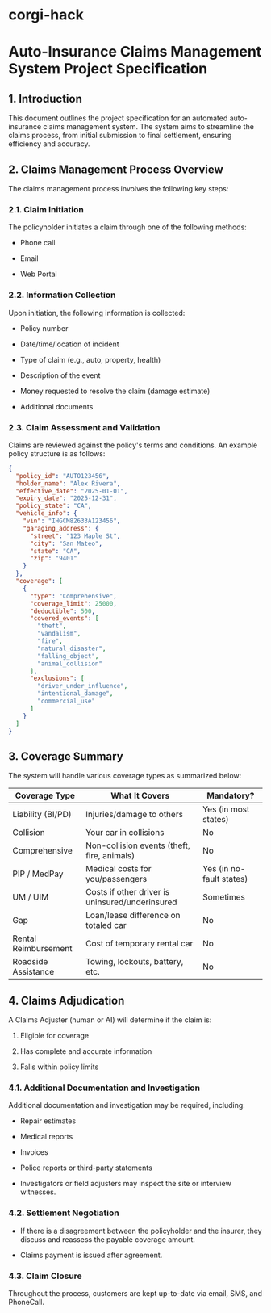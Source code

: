 # corgi-hack

# Auto-Insurance Claims Management System Project Specification

## 1. Introduction

This document outlines the project specification for an automated auto-insurance claims management system. The system aims to streamline the claims process, from initial submission to final settlement, ensuring efficiency and accuracy.

## 2. Claims Management Process Overview

The claims management process involves the following key steps:

### 2.1. Claim Initiation

The policyholder initiates a claim through one of the following methods:

- Phone call

- Email

- Web Portal

### 2.2. Information Collection

Upon initiation, the following information is collected:

- Policy number

- Date/time/location of incident

- Type of claim (e.g., auto, property, health)

- Description of the event

- Money requested to resolve the claim (damage estimate)

- Additional documents

### 2.3. Claim Assessment and Validation

Claims are reviewed against the policy's terms and conditions. An example policy structure is as follows:

```json
{
  "policy_id": "AUTO123456",
  "holder_name": "Alex Rivera",
  "effective_date": "2025-01-01",
  "expiry_date": "2025-12-31",
  "policy_state": "CA",
  "vehicle_info": {
    "vin": "IHGCM82633A123456",
    "garaging_address": {
      "street": "123 Maple St",
      "city": "San Mateo",
      "state": "CA",
      "zip": "9401"
    }
  },
  "coverage": [
    {
      "type": "Comprehensive",
      "coverage_limit": 25000,
      "deductible": 500,
      "covered_events": [
        "theft",
        "vandalism",
        "fire",
        "natural_disaster",
        "falling_object",
        "animal_collision"
      ], 
      "exclusions": [
        "driver_under_influence",
        "intentional_damage",
        "commercial_use"
      ]
    }
  ]
}
```

## 3. Coverage Summary

The system will handle various coverage types as summarized below:

| Coverage Type | What It Covers | Mandatory? |
| --- | --- | --- |
| Liability (BI/PD) | Injuries/damage to others | Yes (in most states) |
| Collision | Your car in collisions | No |
| Comprehensive | Non-collision events (theft, fire, animals) | No |
| PIP / MedPay | Medical costs for you/passengers | Yes (in no-fault states) |
| UM / UIM | Costs if other driver is uninsured/underinsured | Sometimes |
| Gap | Loan/lease difference on totaled car | No |
| Rental Reimbursement | Cost of temporary rental car | No |
| Roadside Assistance | Towing, lockouts, battery, etc. | No |

## 4. Claims Adjudication

A Claims Adjuster (human or AI) will determine if the claim is:

1. Eligible for coverage

1. Has complete and accurate information

1. Falls within policy limits

### 4.1. Additional Documentation and Investigation

Additional documentation and investigation may be required, including:

- Repair estimates

- Medical reports

- Invoices

- Police reports or third-party statements

- Investigators or field adjusters may inspect the site or interview witnesses.

### 4.2. Settlement Negotiation

- If there is a disagreement between the policyholder and the insurer, they discuss and reassess the payable coverage amount.

- Claims payment is issued after agreement.

### 4.3. Claim Closure

Throughout the process, customers are kept up-to-date via email, SMS, and PhoneCall.


